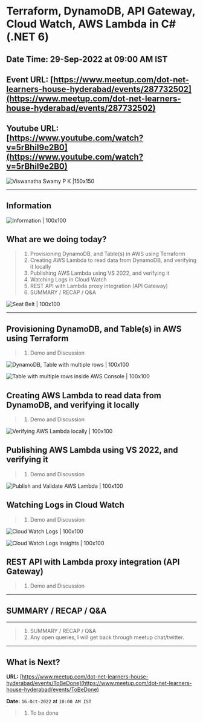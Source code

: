 # Terraform, DynamoDB, API Gateway, Cloud Watch, AWS Lambda in C# (.NET 6)

## Date Time: 29-Sep-2022 at 09:00 AM IST

## Event URL: [https://www.meetup.com/dot-net-learners-house-hyderabad/events/287732502](https://www.meetup.com/dot-net-learners-house-hyderabad/events/287732502)

## Youtube URL: [https://www.youtube.com/watch?v=5rBhiI9e2B0](https://www.youtube.com/watch?v=5rBhiI9e2B0)

![Viswanatha Swamy P K |150x150](./documentation/images/ViswanathaSwamyPK.PNG)

---

## Information

![Information | 100x100](./documentation/images/Information.PNG)

## What are we doing today?

> 1. Provisioning DynamoDB, and Table(s) in AWS using Terraform
> 1. Creating AWS Lambda to read data from DynamoDB, and verifying it locally
> 1. Publishing AWS Lambda using VS 2022, and verifying it
> 1. Watching Logs in Cloud Watch
> 1. REST API with Lambda proxy integration (API Gateway)
> 1. SUMMARY / RECAP / Q&A

![Seat Belt | 100x100](./documentation/images/SeatBelt.PNG)

---

## Provisioning DynamoDB, and Table(s) in AWS using Terraform

> 1. Demo and Discussion

![DynamoDB, Table with multiple rows | 100x100](./documentation/images/DyanmoDB_Terraform.PNG)

![Table with multiple rows inside AWS Console | 100x100](./documentation/images/DyanmoDB_Table.PNG)

## Creating AWS Lambda to read data from DynamoDB, and verifying it locally

> 1. Demo and Discussion

![Verifying AWS Lambda locally | 100x100](./documentation/images/AWSLambda_LocalVerification.PNG)

## Publishing AWS Lambda using VS 2022, and verifying it

> 1. Demo and Discussion

![Publish and Validate AWS Lambda | 100x100](./documentation/images/PublishAndValidateLambda.PNG)

## Watching Logs in Cloud Watch

> 1. Demo and Discussion

![Cloud Watch Logs | 100x100](./documentation/images/CloudWatch_Log_1.PNG)

![Cloud Watch Logs Insights | 100x100](./documentation/images/CloudWatch_Log_2.PNG)

## REST API with Lambda proxy integration (API Gateway)

> 1. Demo and Discussion

---

## SUMMARY / RECAP / Q&A

---

> 1. SUMMARY / RECAP / Q&A
> 2. Any open queries, I will get back through meetup chat/twitter.

---

## What is Next?

**URL:** [https://www.meetup.com/dot-net-learners-house-hyderabad/events/ToBeDone](https://www.meetup.com/dot-net-learners-house-hyderabad/events/ToBeDone)

**Date:** `16-Oct-2022` at `10:00 AM IST`

> 1. To be done
